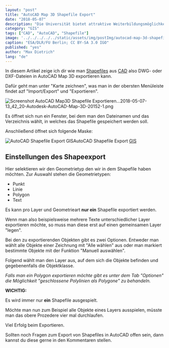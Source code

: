 ```yaml
---
layout: "post"
title: "AutoCAD Map 3D Shapefile Export"
date: "2018-05-07"
description: "Die Universität bietet attraktive Weiterbildungsmöglichkeiten für Geoinformatik"
category: "GIS"
tags: ["CAD", "AutoCAD", "Shapefile"]
image: '../../../../../static/assets/img/postImg/autocad-map-3d-shapefile-export.jpg'
caption: "ESA/DLR/FU Berlin; CC BY-SA 3.0 IGO"
published: "yes"
author: "Max Dietrich"
lang: "de"
---
```


In diesem Artikel zeige ich dir wie man [Shapefiles](/gis/was-ist-ein-shapefile-shp-dbf-shx/ "Was ist ein Shapefile?") aus [CAD](https://gis-netzwerk.com/gis/unterschied-cad-gis/ "GIS vs CAD") also DWG- oder DXF-Dateien in AutoCAD Map 3D exportieren kann.

Dafür geht man unter "Karte zeichnen", was man in der obersten Menüleiste findet azf "Import/Export" und "Exportieren".

![Screenshot AutoCAD Map3D Shapefile Exportieren...](/autocad-map-3d-shapefile-export%5C2018-05-07-13_42_20-Autodesk-AutoCAD-Map-3D-20152-1.png)2018-05-07-13_42_20-Autodesk-AutoCAD-Map-3D-20152-1.png

Es öffnet sich nun ein Fenster, bei dem man den Dateinamen und das Verzeichnis wählt, in welches das Shapefile gespeichert werden soll.

Anschließend öffnet sich folgende Maske:

![AutoCAD Shapefile Export GIS](/autocad-map-3d-shapefile-export%5C2018-05-07-13_46_30-Exportieren.png)AutoCAD Shapefile Export [GIS](/gis/was-ist-gis "Was ist GIS?")

## Einstellungen des Shapeexport

Hier selektieren wir den Geometrietyp den wir in dem Shapefile haben möchten. Zur Auswahl stehen die Geometrietypen:

*   Punkt
*   Linie
*   Polygon
*   Text

Es kann pro Layer und Geometrieart **nur ein** Shapefile exportiert werden.

Wenn man also beispielsweise mehrere Texte unterschiedlicher Layer exportieren möchte, so muss man diese erst auf einen gemeinsamen Layer "legen".

Bei den zu exportierenden Objekten gibt es zwei Optionen. Entweder man wählt alle Objekte einer Zeichnung mit "Alle wählen" aus oder man markiert bestimmte Objekte mit der Funktion "Manuell auswählen".

Folgend wählt man den Layer aus, auf dem sich die Objekte befinden und gegebenenfalls die Objektklasse.

_Falls man ein Polygon exportieren möchte gibt es unter dem Tab "Optionen" die Möglichkeit "geschlossene Polylinien als Polygone" zu behandeln._

**WICHTIG:**

Es wird immer nur **ein** Shapefile ausgespielt.

Möchte man nun zum Beispiel alle Objekte eines Layers ausspielen, müsste man das obere Prozedere vier mal durchlaufen.

Viel Erfolg beim Exportieren.

Sollten noch Fragen zum Export von Shapefiles in AutoCAD offen sein, dann kannst du diese gerne in den Kommentaren stellen.